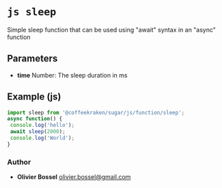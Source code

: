 


<!-- @namespace    sugar.js.function -->

# ```js sleep ```


Simple sleep function that can be used using "await" syntax in an "async" function

## Parameters

- **time**  Number: The sleep duration in ms



## Example (js)

```js
import sleep from '@coffeekraken/sugar/js/function/sleep';
async function() {
 console.log('hello');
 await sleep(2000);
 console.log('World');
}
```


### Author
- **Olivier Bossel** <a href="mailto:olivier.bossel@gmail.com">olivier.bossel@gmail.com</a> 



